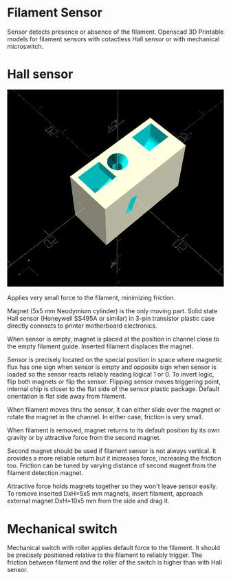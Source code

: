 # Filament Sensor

Sensor detects presence or absence of the filament.
Openscad 3D Printable models for filament sensors
with cotactless Hall sensor or with mechanical microswitch.

# Hall sensor

![Image](/pic/filament-sensor-hall.png)

Applies very small force to the filament,
minimizing friction.

Magnet (5x5 mm Neodymium cylinder) is the only moving
part. Solid state Hall sensor (Honeywell SS495A or similar)
in 3-pin transistor plastic case directly connects to
printer motherboard electronics.

When sensor is empty, magnet is placed at the
position in channel close to the empty filament
guide. Inserted filament displaces the magnet.

Sensor is precisely located on the special
position in space where magnetic flux has one
sign when sensor is empty and opposite sign
when sensor is loaded so the sensor reacts
reliably reading logical 1 or 0. To invert
logic, flip both magnets or flip the sensor.
Flipping sensor moves triggering point, internal
chip is closer to the flat side of the sensor
plastic package. Default orientation is flat
side away from filament.

When filament moves thru the sensor, it can
either slide over the magnet or rotate the
magnet in the channel. In either case, friction
is very small.

When filament is removed, magnet returns to its
default position by its own gravity or by attractive
force from the second magnet.

Second magnet should be used if filament sensor is
not always vertical. It provides a more reliable return
but it increases force, increasing the friction too.
Friction can be tuned by varying distance of
second magnet from the filament detection magnet.

Attractive force holds magnets together so they
won't leave sensor easily. To remove inserted
DxH=5x5 mm magnets, insert filament, approach
external magnet DxH=10x5 mm from the side and
drag it.

# Mechanical switch

Mechanical switch with roller applies default
force to the filament. It should be precisely
positioned relative to the filament to reliably
trigger. The friction between filament and the
roller of the switch is higher than with Hall
sensor.
